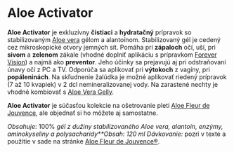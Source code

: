 Aloe Activator
==============

**Aloe Activator** je exkluzívny **čistiaci** a **hydratačný** prípravok so
stabilizovaným [Aloe vera](../bylinky/aloe-vera) gélom a alantoínom.
Stabilizovaný gél je cedený cez mikroskopické otvory jemných sít. Pomáha pri
**zápaloch** očí, uší, pri **sivom** a **zelenom** zákale (vhodné doplniť
aplikáciu s prípravkom [Forever
Vision](forever-vision)) a najmä ako
**preventor**. Jeho účinky sa prejavujú aj pri odstraňovaní únavy očí z PC a TV.
Odporúča sa aplikovať pri **výtokoch** z vagíny, pri **popáleninách**. Na
skľudnenie žalúdka je možné aplikovať riedený prípravok (7 až 10 kvapiek) v 2
dcl nemineralizovanej vody. Na zarastené nechty je vhodné kombiovať s
[Aloe Vera Gelly](aloe-vera-gelly).

**Aloe Activator** je súčasťou kolekcie na ošetrovanie pleti
[Aloe Fleur de Jouvence](aloe-fleur-de-juouvence), ale objednať si ho
môžete aj samostatne.

*Obsahuje*: 100% *gél z dužiny stabilizovaného Aloe vera, alantoín, enzýmy,
aminokyseliny a polysacharidy**Obsah*: *120 ml*  *Dávkovanie:* pozri v texte a
použitie v sade na stránke [Aloe Fleur de Jouvence®](aloe-fleur-de-juouvence).
